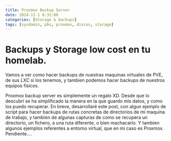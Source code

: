 ```yaml
---
title: Proxmox Backup Server
date: 2024-12-1 0:31:00
categories: [Storage & backups]
tags: [sysdamin, pbs, proxmox, discos, storage]
---
```


# Backups y Storage low cost en tu homelab.  
Vamos a ver como hacer backups de nuestras maquinas virtuales de PVE, de sus LXC si los tenemos, y tambien podemos hacer backups de nuestros equipos fisicos.

Proxmox backup server es simplemente un regalo XD. Desde que lo descubrí se ha simplificado la manera en la que guardo mis datos, y como los puedo recuperar.
En breve, desarrollaré este post, con algun ejemplo de script para hacer backups de rutas concretas de directorios de mi maquina de trabajo, y tambien de algunas capturas de como se recupera un directorio, un fichero, a una ruta diferente, o bien machacarlo. Y tambien algunos ejemplos referentes a entorno virtual, que en mi caso es Proxmox.
Pendiente....


